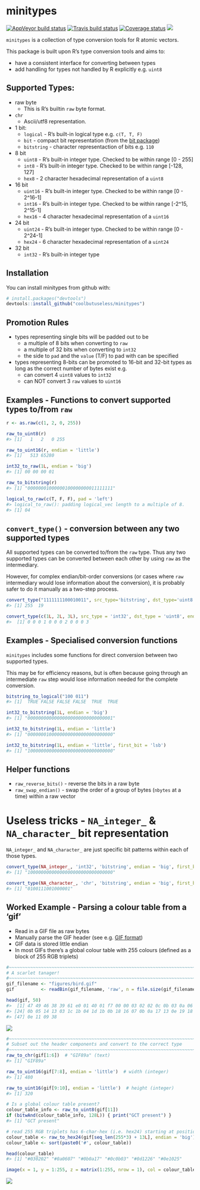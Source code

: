
<!-- README.md is generated from README.Rmd. Please edit that file -->

# minitypes

[![AppVeyor build
status](https://ci.appveyor.com/api/projects/status/github/coolbutuseless/minitypes?branch=master&svg=true)](https://ci.appveyor.com/project/coolbutuseless/minitypes)
[![Travis build
status](https://travis-ci.org/coolbutuseless/minitypes.svg?branch=master)](https://travis-ci.org/coolbutuseless/minitypes)
[![Coverage
status](https://codecov.io/gh/coolbutuseless/minitypes/branch/master/graph/badge.svg)](https://codecov.io/github/coolbutuseless/minitypes?branch=master)
![](https://img.shields.io/badge/lifecycle-alpha-orange.svg)

`minitypes` is a collection of type conversion tools for R atomic
vectors.

This package is built upon R’s type conversion tools and aims to:

  - have a consistent interface for converting between types
  - add handling for types not handled by R explicitly e.g. `uint8`

## Supported Types:

  - raw byte
      - This is R’s builtin `raw` byte format.
  - `chr`
      - Ascii/utf8 representation.
  - 1 bit:
      - `logical` - R’s built-in logical type e.g. `c(T, T, F)`
      - `bit` - compact bit representation (from the [bit
        package](https://cran.r-project.org/package=bit))
      - `bitstring` - character representaction of bits e.g. `110`
  - 8 bit
      - `uint8` - R’s built-in integer type. Checked to be within range
        \[0 - 255\]
      - `int8` - R’s built-in integer type. Checked to be within range
        \[-128, 127\]
      - `hex8` - 2 character hexadecimal representation of a `uint8`
  - 16 bit
      - `uint16` - R’s built-in integer type. Checked to be within range
        \[0 - 2^16-1\]
      - `int16` - R’s built-in integer type. Checked to be within range
        \[-2^15, 2^15-1\]
      - `hex16` - 4 character hexadecimal representation of a `uint16`
  - 24 bit
      - `uint24` - R’s built-in integer type. Checked to be within range
        \[0 - 2^24-1\]
      - `hex24` - 6 character hexadecimal representation of a `uint24`
  - 32 bit
      - `int32` - R’s built-in integer type

## Installation

You can install minitypes from github with:

``` r
# install.packages("devtools")
devtools::install_github("coolbutuseless/minitypes")
```

## Promotion Rules

  - types representing single bits will be padded out to be
      - a multiple of 8 bits when converting to `raw`
      - a multiple of 32 bits when converting to `int32`
      - the side to `pad` and the `value` (T/F) to pad with can be
        specified
  - types representing 8-bits can be promoted to 16-bit and 32-bit types
    as long as the correct number of bytes exist e.g.
      - can convert 4 `uint8` values to `int32`
      - can NOT convert 3 `raw` values to `uint16`

## Examples - Functions to convert supported types to/from `raw`

``` r
r <- as.raw(c(1, 2, 0, 255))

raw_to_uint8(r)
#> [1]   1   2   0 255

raw_to_uint16(r, endian = 'little')
#> [1]   513 65280

int32_to_raw(1L, endian = 'big')
#> [1] 00 00 00 01

raw_to_bitstring(r)
#> [1] "00000001000000100000000011111111"

logical_to_raw(c(T, F, F), pad = 'left')
#> logical_to_raw(): padding logical_vec length to a multiple of 8.
#> [1] 04
```

## `convert_type()` - conversion between any two supported types

All supported types can be converted to/from the `raw` type. Thus any
two supported types can be converted between each other by using `raw`
as the intermediary.

However, for complex endian/bit-order conversions (or cases where `raw`
intermediary would lose information about the conversion), it is
probably safer to do it manually as a two-step process.

``` r
convert_type("1111111100010011", src_type='bitstring', dst_type='uint8')
#> [1] 255  19

convert_type(c(1L, 2L, 3L), src_type = 'int32', dst_type = 'uint8', endian = 'big')
#>  [1] 0 0 0 1 0 0 0 2 0 0 0 3
```

## Examples - Specialised conversion functions

`minitypes` includes some functions for direct conversion between two
supported types.

This may be for efficiency reasons, but is often because going through
an intermediate `raw` step would lose information needed for the
complete conversion.

``` r
bitstring_to_logical("100 011")
#> [1]  TRUE FALSE FALSE FALSE  TRUE  TRUE

int32_to_bitstring(1L, endian = 'big')
#> [1] "00000000000000000000000000000001"

int32_to_bitstring(1L, endian = 'little')
#> [1] "00000001000000000000000000000000"

int32_to_bitstring(1L, endian = 'little', first_bit = 'lsb')
#> [1] "10000000000000000000000000000000"
```

## Helper functions

  - `raw_reverse_bits()` - reverse the bits in a raw byte
  - `raw_swap_endian()` - swap the order of a group of bytes (`nbytes`
    at a time) within a raw vector

# Useless tricks - `NA_integer_` & `NA_character_` bit representation

`NA_integer_` and `NA_character_` are just specific bit patterns within
each of those
types.

``` r
convert_type(NA_integer_, 'int32', 'bitstring', endian = 'big', first_bit = 'msb')
#> [1] "10000000000000000000000000000000"

convert_type(NA_character_, 'chr', 'bitstring', endian = 'big', first_bit = 'msb')
#> [1] "0100111001000001"
```

## Worked Example - Parsing a colour table from a ‘gif’

  - Read in a GIF file as raw bytes
  - Manually parse the GIF header (see e.g. [GIF
    format](http://www.onicos.com/staff/iz/formats/gif.html))
  - GIF data is stored little endian
  - In most GIFs there’s a global colour table with 255 colours (defined
    as a block of 255 RGB
triplets)

<!-- end list -->

``` r
#~~~~~~~~~~~~~~~~~~~~~~~~~~~~~~~~~~~~~~~~~~~~~~~~~~~~~~~~~~~~~~~~~~~~~~~~~~~~~~
# A scarlet tanager!
#~~~~~~~~~~~~~~~~~~~~~~~~~~~~~~~~~~~~~~~~~~~~~~~~~~~~~~~~~~~~~~~~~~~~~~~~~~~~~~
gif_filename <- "figures/bird.gif"
gif          <- readBin(gif_filename, 'raw', n = file.size(gif_filename))

head(gif, 50)
#>  [1] 47 49 46 38 39 61 e0 01 40 01 f7 00 00 03 02 02 0c 0b 03 0a 06 07 13
#> [24] 0b 05 14 13 03 1c 1b 04 1d 1b 0b 18 16 07 0b 0a 17 13 0e 19 18 15 19
#> [47] 0e 11 09 38
```

![](figures/bird.gif)

``` r
#~~~~~~~~~~~~~~~~~~~~~~~~~~~~~~~~~~~~~~~~~~~~~~~~~~~~~~~~~~~~~~~~~~~~~~~~~~~~~~
# Subset out the header components and convert to the correct type
#~~~~~~~~~~~~~~~~~~~~~~~~~~~~~~~~~~~~~~~~~~~~~~~~~~~~~~~~~~~~~~~~~~~~~~~~~~~~~~
raw_to_chr(gif[1:6])  # "GIF89a" (text)
#> [1] "GIF89a"

raw_to_uint16(gif[7:8], endian = 'little')  # width (integer)
#> [1] 480

raw_to_uint16(gif[9:10], endian = 'little')  # height (integer)
#> [1] 320

# Is a global colour table present?
colour_table_info <- raw_to_uint8(gif[11])  
if (bitwAnd(colour_table_info, 128L)) { print("GCT present") }
#> [1] "GCT present"

# read 255 RGB triplets has 6-char-hex (i.e. hex24) starting at position 14
colour_table <- raw_to_hex24(gif[seq_len(255*3) + 13L], endian = 'big')
colour_table <- sort(paste0('#', colour_table))

head(colour_table)
#> [1] "#030202" "#0a0607" "#0b0a17" "#0c0b03" "#0d1226" "#0e1025"

image(x = 1, y = 1:255, z = matrix(1:255, nrow = 1), col = colour_table, axes = FALSE, ann = FALSE)
```

![](figures/README-gif-colour-table-1.png)<!-- -->

